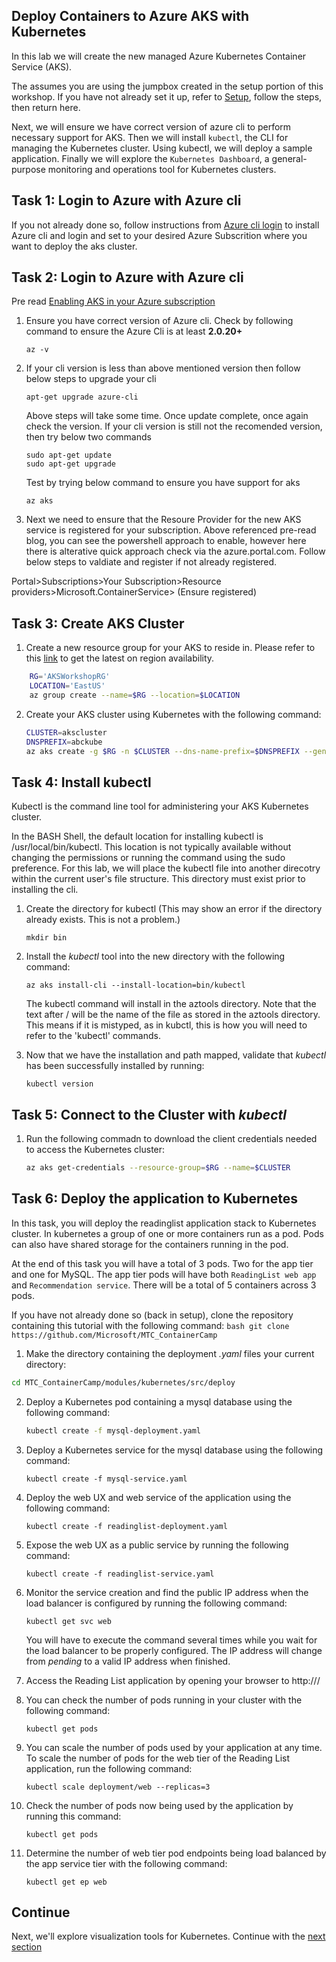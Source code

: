 ## Deploy Containers to Azure AKS with Kubernetes

In this lab we will create the new managed Azure Kubernetes Container Service (AKS). 

The assumes you are using the jumpbox created in the setup portion of this workshop. If you have not already set it up, refer to [Setup](setup/deploy-linuxjumpbox.md), follow the steps, then return here.

Next, we will ensure we have correct version of azure cli to perform necessary support for AKS. Then we will install `kubectl`, the CLI for managing the Kubernetes cluster. Using kubectl, we will deploy a sample application. Finally we will explore the `Kubernetes Dashboard`, a general-purpose monitoring and operations tool for Kubernetes clusters.

## Task 1: Login to Azure with Azure cli

If you not already done so, follow instructions from [Azure cli login](setup/xplat-cli-login.md) to install Azure cli and login and set to your desired Azure Subscrition where you want to deploy the aks cluster.

## Task 2: Login to Azure with Azure cli

Pre read [Enabling AKS in your Azure subscription](https://blogs.msdn.microsoft.com/alimaz/2017/10/24/enabling-aks-in-your-azure-subscription/)
    

1. Ensure you have correct version of Azure cli. Check by following command to ensure the Azure Cli is at least **2.0.20+**

    ```
    az -v
    ```
2. If your cli version is less than above mentioned version then follow below steps to upgrade your cli

    ```
    apt-get upgrade azure-cli
    ```
    Above steps will take some time. Once update complete, once again check the version. If your cli version is still not the recomended version, then try below two commands

    ```
    sudo apt-get update
    sudo apt-get upgrade
    ```

    Test by trying below command to ensure you have support for aks

    ```
    az aks
    ```

3. Next we need to ensure that the Resoure Provider for the new AKS service is registered for your subscription. Above referenced pre-read blog, you can see the powershell approach to enable, however here there is alterative quick approach check via the azure.portal.com. Follow below steps to valdiate and register if not already registered.

Portal>Subscriptions>Your Subscription>Resource providers>Microsoft.ContainerService> (Ensure registered)

## Task 3: Create AKS Cluster
1. Create a new resource group for your AKS to reside in.  Please refer to this [link](https://github.com/Azure/AKS/blob/master/preview_regions.md) to get the latest on region availability. 

```bash
    RG='AKSWorkshopRG'
    LOCATION='EastUS'
    az group create --name=$RG --location=$LOCATION
```        

2.  Create your AKS cluster using Kubernetes with the following command:
    ```bash
    CLUSTER=akscluster
    DNSPREFIX=abckube
    az aks create -g $RG -n $CLUSTER --dns-name-prefix=$DNSPREFIX --generate-ssh-keys
    ```
## Task 4: Install kubectl
Kubectl is the command line tool for administering your AKS Kubernetes cluster.  

In the BASH Shell, the default location for installing kubectl is /usr/local/bin/kubectl.  This location is not typically available without changing the permissions or running the command using the sudo preference.  For this lab, we will place the kubectl file into another direcotry within the current user's file structure.  This directory must exist prior to installing the cli.

1. Create the directory for kubectl  (This may show an error if the directory already exists.  This is not a problem.)
    ```none
    mkdir bin
    ```

2. Install the *kubectl* tool into the new directory with the following command:

    ```none
    az aks install-cli --install-location=bin/kubectl
    ```

    The kubectl command will install in the aztools directory.  Note that the text after / will be the name of the file as stored in the aztools directory.  This means if it is mistyped, as in kubctl, this is how you will need to refer to the 'kubectl' commands.  

3. Now that we have the installation and path mapped, validate that *kubectl* has been successfully installed by running:
    ```none
    kubectl version
    ```

## Task 5: Connect to the Cluster with *kubectl*
1. Run the following commadn to download the client credentials needed to access the Kubernetes cluster:

    ```bash
    az aks get-credentials --resource-group=$RG --name=$CLUSTER
    ```

## Task 6: Deploy the application to Kubernetes
In this task, you will deploy the readinglist application stack to Kubernetes cluster. In kubernetes a group of one or more containers run as a pod. Pods can also have shared storage for the containers running in the pod. 

At the end of this task you will have a total of 3 pods. Two for the app tier and one for MySQL. The app tier pods will have both `ReadingList web app` and `Recommendation service`. There will be a total of 5 containers across 3 pods. 

If you have not already done so (back in setup), clone the repository containing this tutorial with the following command:
    ```bash
    git clone https://github.com/Microsoft/MTC_ContainerCamp
    ```
1. Make the directory containing the deployment *.yaml* files your current directory: 
```bash
cd MTC_ContainerCamp/modules/kubernetes/src/deploy
```
2. Deploy a Kubernetes pod containing a mysql database using the following command:
    ```bash
    kubectl create -f mysql-deployment.yaml
    ```
3. Deploy a Kubernetes service for the mysql database using the following command:
    ```
    kubectl create -f mysql-service.yaml
    ```
4. Deploy the web UX and web service of the application using the following command:
    ```none
    kubectl create -f readinglist-deployment.yaml
    ```
5. Expose the web UX as a public service by running the following command:
    ```none
    kubectl create -f readinglist-service.yaml
    ```
6. Monitor the service creation and find the public IP address when the load balancer is configured by running the following command:
    ```none
    kubectl get svc web
    ```
    You will have to execute the command several times while you wait for the load balancer to be properly configured.  The IP address will change from *pending* to a valid IP address when finished.

7. Access the Reading List application by opening your browser to http://<PublicIP>/

8. You can check the number of pods running in your cluster with the following command:
    ```none
    kubectl get pods
    ```
9. You can scale the number of pods used by your application at any time. To scale the number of pods for the web tier of the Reading List application, run the following command:
    ```none
    kubectl scale deployment/web --replicas=3
    ```
10. Check the number of pods now being used by the application by running this command:
    ```none
    kubectl get pods
    ```
13. Determine the number of web tier pod endpoints being load balanced by the app service tier with the following command:
    ```none
    kubectl get ep web
    ```

## Continue
Next, we'll explore visualization tools for Kubernetes.
Continue with the [next section](modules/kuernetes/kubeviz.md)

<!--   Commenting out dashboard until we can solve the remote proxy problem
## Task 7: Explore the Kubernetes cluster with the Dashboard
The Kubernetes Dashboard is web interface that provides general-purpose monitoring and operations for Kubernetes clusters.  You can access this dashboard from your local machine via a proxy tunnel created by the *kubectl* tool.

1. To open a proxy tunnel to the Kubernetes Dashboard, run the following command:
    ```none
    kubectl proxy -p 8001
    ```
2. Open the browser on you machine and navigate to [http://localhost:8001/ui](http://localhost:8001/ui)

3. You can also try:
    ```
     az aks browse -n [Cluster Name] -g [Resource Group] 
    ```


## Managing your k8s cluseter using Cabin app ##
 Follow this blog post to install and configure Cabin to manage your k8s cluster on your iOS or Android device:
 [Managing Azure Kubernetes Managed Service via Cabin app](https://blogs.msdn.microsoft.com/alimaz/2017/10/31/managing-azure-kubernetes-managed-service-aks-using-cabin-app/)
-->